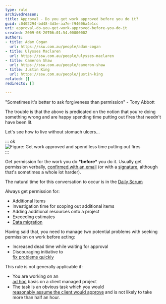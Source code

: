 ```yaml
---
type: rule
archivedreason: 
title: Approval - Do you get work approved before you do it?
guid: c0402294-bd48-4d3e-aa7e-f94606a4e1cc
uri: approval-do-you-get-work-approved-before-you-do-it
created: 2009-08-20T06:01:54.0000000Z
authors:
- title: Adam Cogan
  url: https://ssw.com.au/people/adam-cogan
- title: Ulysses Maclaren
  url: https://ssw.com.au/people/ulysses-maclaren
- title: Cameron Shaw
  url: https://ssw.com.au/people/cameron-shaw
- title: Justin King
  url: https://ssw.com.au/people/justin-king
related: []
redirects: []

---
```


"Sometimes it's better to ask forgiveness than permission" - Tony Abbott

The trouble is that the above is predicated on the notion that you're doing something wrong and are happy spending time putting out fires that needn't have been lit.
 
Let's see how to live without stomach ulcers...

<!--endintro-->

::: ok  
![Figure: Get work approved and spend less time putting out fires](SuccessfulProjects\_PuttingOutFires.jpg)  
:::  

Get permission for the work you do      **\*before\*** you do it. Usually get permission verbally,     [confirmed with an email](/dones-do-you-send-yourself-emails) (or with a     [signature](/do-you-ask-clients-to-initial-your-work), although that's sometimes a whole lot harder).

The natural time for this conversation to occur is in the     [Daily Scrum](/methodology-do-you-do-daily-scrums-%28aka-stand-up-meetings%29)

Always get permission for:

* Additional Items
* Investigation time for scoping out additional items
* Adding additional resources onto a project
* Exceeding estimates
* [Data migration](/do-you-perform-migration-procedures-with-an-approved-release-plan)


Having said that, you need to manage two potential problems with seeking permission on work before acting:

* Increased dead time while waiting for approval
* Discouraging initiative to <br>      [fix problems quickly](/do-you-fix-problems-quickly)


This rule is not generally applicable if:

* You are working on an <br>      [ad hoc](/do-you-know-the-difference-between-ad-hoc-work-and-managed-work) basis on a client managed project
* The task is an obvious task which you would <br>      [reasonably assume the client would approve](/approval-do-you-assume-necessary-tasks-will-get-approval) and is not likely to take more than half an hour.
